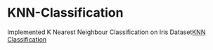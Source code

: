 # KNN-Classification
Implemented K Nearest Neighbour Classification on Iris Dataset[KNN Classification](https://github.com/Prabhjeet18/KNN-Classification/blob/main/KNN_Classification.ipynb)

